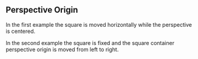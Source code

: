 ## Perspective Origin

In the first example the square is moved horizontally while the perspective is centered.

In the second example the square is fixed and the square container perspective origin is moved from left to right.
